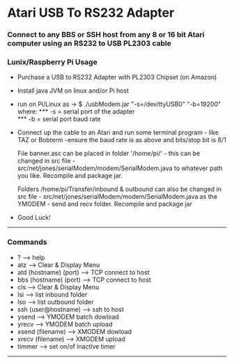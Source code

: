 
# Atari USB To RS232 Adapter
 
  
 ### Connect to any BBS or SSH host from any 8 or 16 bit Atari computer using an RS232 to USB PL2303 cable

 ### Lunix/Raspberry Pi Usage

 * Purchase a USB to RS232 Adapter with PL2303 Chipset (on Amazon)
 
 * Install java JVM on linux and/or Pi host 
 
 * run on Pi/Linux as ->    $ ./usbModem.jar "-s=/dev/ttyUSB0" "-b=19200"
    where:
       ***    -s   =  serial port of the adapter  
       ***    -b   =  serial port baud rate
 
 * Connect up the cable to an Atari and run some terminal 
    program - like TAZ or Bobterm
    -ensure the baud rate is as above and bits/stop bit is 8/1
 
    File banner.asc can be placed in folder '/home/pi/' - this can 
    be changed in src file -
    src/net/jones/serialModem/modem/SerialModem.java
    to whatever path you like.  Recompile and package jar.
    
    Folders /home/pi/Transfer/inbound & outbound can also be changed
    in src file -
    src/net/jones/serialModem/modem/SerialModem.java
    as the YMODEM - send and recv folder.  Recompile and package jar


*  Good Luck!

------------------------------------------------------------

 ### Commands
  

   *    ? -->  help
   *   atz -->  Clear & Display Menu
   *    atd (hostname) (port) --> TCP connect to host    
   *    bbs (hostname) (port) --> TCP connect to host   
   *    cls -->  Clear & Display Menu       
   *    lsi --> list inbound folder
   *    lso --> list outbound folder
   *    ssh (user@hostname) -->  ssh to host 
   *    ysend --> YMODEM batch dowload
   *    yrecv --> YMODEM batch upload 
   *    xsend (filename) --> XMODEM dowload
   *    xrecv (filename) --> XMODEM upload 
   *    timmer --> set on/of inactive timer

-------------------------------------------------------------

